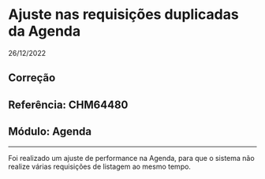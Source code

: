 # Ajuste nas requisições duplicadas da Agenda
26/12/2022
## Correção
## Referência: CHM64480
## Módulo: Agenda
***

Foi realizado um ajuste de performance na Agenda, para que o sistema não realize várias requisições de listagem ao mesmo tempo.
